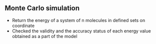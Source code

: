 ## Monte Carlo simulation

- Return the energy of a system of n molecules in defined sets on coordinate
- Checked the validity and the accuracy status of each energy value obtained as a part of the model
